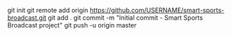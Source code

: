 git init
git remote add origin https://github.com/USERNAME/smart-sports-broadcast.git
git add .
git commit -m "Initial commit - Smart Sports Broadcast project"
git push -u origin master
